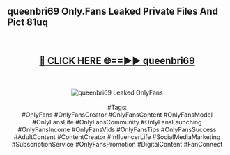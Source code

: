 <h2>queenbri69 Only.Fans Leaked Private Files And Pict 81uq</h2>
<br>
<div align="center">
<h2><a href="https://mediafiles.top/queenbri69" rel="nofollow">🔴 CLICK HERE 🌐==►► queenbri69</a></h2>
<br>
<br>
<a href="https://mediafiles.top/queenbri69" rel="nofollow" data-target="animated-image.originalLink"><img src="https://i.ibb.co.com/WyWwxjT/player-gif2.gif" alt="queenbri69 Leaked OnlyFans" style="max-width: 100%; display: inline-block;" data-target="animated-image.originalImage"></a>
<br><br>
#Tags:
<br>
#OnlyFans #OnlyFansCreator #OnlyFansContent #OnlyFansModel #OnlyFansLife #OnlyFansCommunity #OnlyFansLaunching #OnlyFansIncome #OnlyFansVids #OnlyFansTips #OnlyFansSuccess #AdultContent #ContentCreator #InfluencerLife #SocialMediaMarketing #SubscriptionService #OnlyFansPromotion #DigitalContent #FanConnect
</div>
<br>